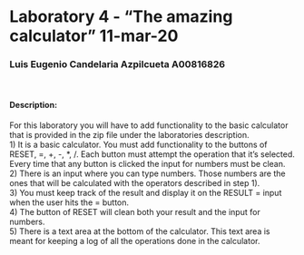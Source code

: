 <h1>
    Laboratory 4 - “The amazing calculator” 11-mar-20
</h1>
<h3>
    Luis Eugenio Candelaria Azpilcueta A00816826
</h3>
<br>
<h4>
    Description:
</h4>
<p>
    For this laboratory you will have to add functionality to the basic calculator that is provided in the zip file under the laboratories description.
    <br>
    1) It is a basic calculator. You must add functionality to the buttons of RESET, =, +, -, *, /. Each button must attempt the operation that it’s selected. Every time that any button is clicked the input for numbers must be clean.
    <br>
    2) There is an input where you can type numbers. Those numbers are the ones that will be calculated with the operators described in step 1).
    <br>
    3) You must keep track of the result and display it on the RESULT = input when the user hits the = button.
    <br>
    4) The button of RESET will clean both your result and the input for numbers.
    <br>
    5) There is a text area at the bottom of the calculator. This text area is meant for keeping a log of all the operations done in the calculator.
</p>